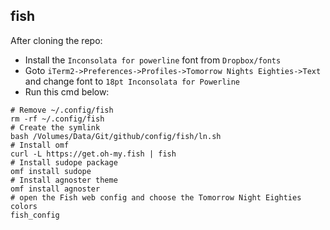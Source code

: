 ## fish

After cloning the repo:

- Install the `Inconsolata for powerline` font from `Dropbox/fonts`
- Goto `iTerm2->Preferences->Profiles->Tomorrow Nights Eighties->Text` and change font to `18pt Inconsolata for Powerline`
- Run this cmd below:
```fish
# Remove ~/.config/fish
rm -rf ~/.config/fish
# Create the symlink
bash /Volumes/Data/Git/github/config/fish/ln.sh
# Install omf
curl -L https://get.oh-my.fish | fish
# Install sudope package
omf install sudope
# Install agnoster theme
omf install agnoster
# open the Fish web config and choose the Tomorrow Night Eighties colors
fish_config
```

